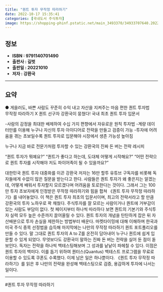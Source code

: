```yaml
---
title: "퀀트 투자 무작정 따라하기"
date: 2022-10-17 15:35:41
categories: [국내도서 주식투자]
image: https://shopping-phinf.pstatic.net/main_3493370/34933707640.20221005101548.jpg
---
```


## **정보**

- **ISBN : 9791140701490**
- **출판사 : 길벗**
- **출판일 : 20221010**
- **저자 : 강환국**

------



## **요약**

● 게을러도, 바쁜 사람도 꾸준히 수익 내고 자산을 지켜주는 마음 편한 퀀트 투자법  
무작정 따라하기 X 퀀트 선구자 강환국이 뭉쳤다! 국내 최초 퀀트 투자 입문서
 
 -사람의 감정을 최대한 배제하여 수십 가지 편향에서 자유로운 원칙 투자법
 -계량 데이터만를 이용해 누구나 자신의 투자 아이디어로 전략을 만들고 검증이 가능
 -투자에 어려움을 겪는 초보일수록 퀀트 투자로 입문해야 시장에서 생존 가능성 높아짐

누구나 지금 바로 전문가처럼 투자할 수 있는 강환국의 진짜 돈 버는 전략 레시피

“퀀트 투자가 뭐예요?”
“퀀트가 좋다고 하는데, 도대체 어떻게 시작해요?”
“어떤 전략으로 퀀트 투자를 시작해야 저도 파이어족이 될 수 있을까요?”

대한민국 퀀트 투자 대중화를 이끈 강환국 저자는 16만 할투 유튜브 구독자를 비롯해 독자들에게 수없이 많은 질문을 받는다고 한다. 사람들은 퀀트 투자가 왜 좋은지는 알겠는데, 어떻게 배워서 투자할지 모르겠다며 어려움을 토로한다는 것이다. 그래서 그는 100만 투자 초보자에게 인정받은 무작정 따라하기와 힘을 합쳐 《퀀트 투자 무작정 따라하기》를 내어놓았다. 이 책은 퀀트 투자 최초의 입문서이며, 최고의 전략서라고 할 만큼 강환국의 투자 노하우로 꽉 채웠다. 주식투자를 잘 모르는 사람이거나 퀀트에 거부감이 있는 사람도 부담이 없다. 첫 페이지부터 하나씩 따라하다 보면 퀀트의 기본기와 주식투자 실력 모두 높은 수준까지 끌어올릴 수 있다. 퀀트 투자의 개념을 탄탄하게 잡은 뒤 자산배분으로 투자 손실을 제한하는 방법부터 배운다. 마켓타이밍에 대해 이해하며 한국과 미국 주식 종목 선정법을 습득해 마지막에는 나만의 무작정 따라하기 퀀트 포트폴리오를 만들 수 있다. 말 그대로 퀀트 투자의 A to Z를 온전히 담아내어 누구나 퀀트에 쉽게 입문할 수 있게 되었다. 무엇보다도 강환국이 말하는 진짜 돈 버는 전략을 실어 둔 점이 돋보인다. 독자는 전략을 하나씩 백테스팅해보며 그 성과를 낱낱이 파헤칠 수 있다. 이점은 퀀트 투자의 백미다. 이를 돕기 위하여 퀀터스(Quantus) 백테스트 프로그램을 무료로 이용할 수 있도록 쿠폰도 수록했다. 이제 남은 일은 하나뿐이다. 《퀀트 투자 무작정 따라하기》를 읽은 후 나만의 전략을 완성해 백테스팅으로 검증, 용감하게 투자에 나서는 일이다.

------

#퀀트 투자 무작정 따라하기


